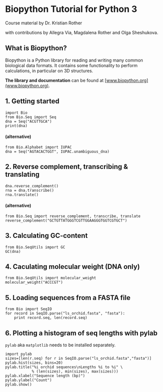 
# Biopython Tutorial for Python 3

Course material by Dr. Kristian Rother

with contributions by Allegra Via, Magdalena Rother and Olga Sheshukova.


## What is Biopython?

Biopython is a Python library for reading and writing many common biological data formats. It contains some functionality to perform calculations, in particular on 3D structures. 

**The library and documentation** can be found at [www.biopython.org](www.biopython.org).

## 1. Getting started

    import Bio
    from Bio.Seq import Seq
    dna = Seq("ACGTTGCA")
    print(dna)

#### (alternative)

    from Bio.Alphabet import IUPAC
    dna = Seq("AGTACACTGGT", IUPAC.unambiguous_dna)


## 2. Reverse complement, transcribing & translating

    dna.reverse_complement()
    rna = dna.transcribe()
    rna.translate()


#### (alternative)

    from Bio.Seq import reverse_complement, transcribe, translate
    reverse_complement("GCTGTTATGGGTCGTTGGAAGGGTGGTCGTGCT")

## 3. Calculating GC-content

    from Bio.SeqUtils import GC
    GC(dna)

## 4. Caculating molecular weight (DNA only)

    from Bio.SeqUtils import molecular_weight
    molecular_weight("ACCCGT")

## 5. Loading sequences from a FASTA file

    from Bio import SeqIO
    for record in SeqIO.parse("ls_orchid.fasta", "fasta"):
        print record.seq, len(record.seq)

## 6. Plotting a histogram of seq lengths with pylab 

`pylab` aka `matplotlib` needs to be installed separately.

    import pylab
    sizes=[len(r.seq) for r in SeqIO.parse("ls_orchid.fasta","fasta")]
    pylab.hist(sizes, bins=20)
    pylab.title("%i orchid sequences\nLengths %i to %i" \
                % (len(sizes), min(sizes), max(sizes)))
    pylab.xlabel("Sequence length (bp)")
    pylab.ylabel("Count")
    pylab.show()

